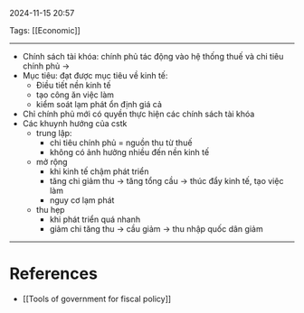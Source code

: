 2024-11-15 20:57

Tags: [[Economic]]

---

- Chính sách tài khóa: chính phủ tác động vào hệ thống thuế và chi tiêu chính phủ -> 
- Mục tiêu: đạt được mục tiêu về kinh tế:
	- Điều tiết nền kinh tế
	- tạo công ăn việc làm
	- kiểm soát lạm phát  ổn định giá cả
- Chỉ chính phủ mới có quyền thực hiện các chính sách tài khóa
- Các khuynh hướng của cstk
	- trung lập:
		- chi tiêu chính phủ = nguồn thu từ thuế
		- không có ảnh hưởng nhiều đến nền kinh tế
	- mở rộng
		- khi kinh tế chậm phát triển
		- tăng chi giảm thu -> tăng tổng cầu -> thúc đẩy kinh tế, tạo việc làm
		- nguy cơ lạm phát
	- thu hẹp
		- khi phát triển quá nhanh
		- giảm chi tăng thu -> cầu giảm -> thu nhập quốc dân giảm

---
# References
- [[Tools of government for fiscal policy]]